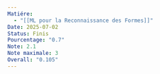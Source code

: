 ```yaml
---
Matiére:
  - "[[ML pour la Reconnaissance des Formes]]"
Date: 2025-07-02
Status: Finis
Pourcentage: "0.7"
Note: 2.1
Note maximale: 3
Overall: "0.105"
---
```

